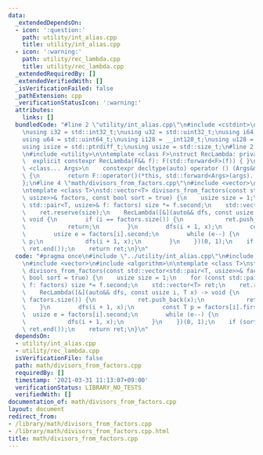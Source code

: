 ```yaml
---
data:
  _extendedDependsOn:
  - icon: ':question:'
    path: utility/int_alias.cpp
    title: utility/int_alias.cpp
  - icon: ':warning:'
    path: utility/rec_lambda.cpp
    title: utility/rec_lambda.cpp
  _extendedRequiredBy: []
  _extendedVerifiedWith: []
  _isVerificationFailed: false
  _pathExtension: cpp
  _verificationStatusIcon: ':warning:'
  attributes:
    links: []
  bundledCode: "#line 2 \"utility/int_alias.cpp\"\n#include <cstdint>\n#include <cstddef>\n\
    \nusing i32 = std::int32_t;\nusing u32 = std::uint32_t;\nusing i64 = std::int64_t;\n\
    using u64 = std::uint64_t;\nusing i128 = __int128_t;\nusing u128 = __uint128_t;\n\
    using isize = std::ptrdiff_t;\nusing usize = std::size_t;\n#line 2 \"utility/rec_lambda.cpp\"\
    \n#include <utility>\n\ntemplate <class F>\nstruct RecLambda: private F {\n  \
    \  explicit constexpr RecLambda(F&& f): F(std::forward<F>(f)) { }\n    template\
    \ <class... Args>\n    constexpr decltype(auto) operator () (Args&&... args) const\
    \ {\n        return F::operator()(*this, std::forward<Args>(args)...);\n    }\n\
    };\n#line 4 \"math/divisors_from_factors.cpp\"\n#include <vector>\n#include <algorithm>\n\
    \ntemplate <class T>\nstd::vector<T> divisors_from_factors(const std::vector<std::pair<T,\
    \ usize>>& factors, const bool sort = true) {\n    usize size = 1;\n    for (const\
    \ std::pair<T, usize>& f: factors) size *= f.second;\n    std::vector<T> ret;\n\
    \    ret.reserve(size);\n    RecLambda([&](auto&& dfs, const usize i, T x) ->\
    \ void {\n        if (i == factors.size()) {\n            ret.push_back(x);\n\
    \            return;\n        }\n        dfs(i + 1, x);\n        const T p = factors[i].first;\n\
    \        usize e = factors[i].second;\n        while (e--) {\n            x *=\
    \ p;\n            dfs(i + 1, x);\n        }\n    })(0, 1);\n    if (sort) std::sort(ret.begin(),\
    \ ret.end());\n    return ret;\n}\n"
  code: "#pragma once\n#include \"../utility/int_alias.cpp\"\n#include \"../utility/rec_lambda.cpp\"\
    \n#include <vector>\n#include <algorithm>\n\ntemplate <class T>\nstd::vector<T>\
    \ divisors_from_factors(const std::vector<std::pair<T, usize>>& factors, const\
    \ bool sort = true) {\n    usize size = 1;\n    for (const std::pair<T, usize>&\
    \ f: factors) size *= f.second;\n    std::vector<T> ret;\n    ret.reserve(size);\n\
    \    RecLambda([&](auto&& dfs, const usize i, T x) -> void {\n        if (i ==\
    \ factors.size()) {\n            ret.push_back(x);\n            return;\n    \
    \    }\n        dfs(i + 1, x);\n        const T p = factors[i].first;\n      \
    \  usize e = factors[i].second;\n        while (e--) {\n            x *= p;\n\
    \            dfs(i + 1, x);\n        }\n    })(0, 1);\n    if (sort) std::sort(ret.begin(),\
    \ ret.end());\n    return ret;\n}\n"
  dependsOn:
  - utility/int_alias.cpp
  - utility/rec_lambda.cpp
  isVerificationFile: false
  path: math/divisors_from_factors.cpp
  requiredBy: []
  timestamp: '2021-03-31 11:13:07+09:00'
  verificationStatus: LIBRARY_NO_TESTS
  verifiedWith: []
documentation_of: math/divisors_from_factors.cpp
layout: document
redirect_from:
- /library/math/divisors_from_factors.cpp
- /library/math/divisors_from_factors.cpp.html
title: math/divisors_from_factors.cpp
---
```

